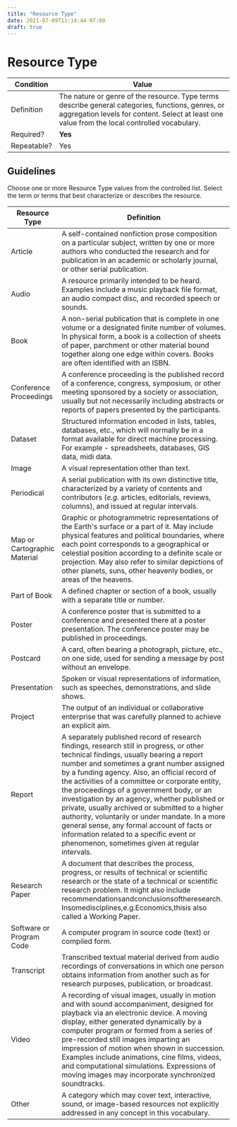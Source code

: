 ```yaml
---
title: "Resource Type"
date: 2021-07-09T11:14:44-07:00
draft: true
---
```


# Resource Type

| Condition  | Value |
|-------------|---------------------------|
| Definition  |   The nature or genre of the resource. Type terms describe general categories, functions, genres, or aggregation levels for content. Select at least one value from the local controlled vocabulary. |
| Required?   | **Yes**                        |
| Repeatable? | Yes                        |

## Guidelines

Choose one or more Resource Type values from the controlled list. Select the term or terms that best characterize or describes the resource.

| Resource Type      | Definition |
| ----------- | ----------- |
| Article      | A self-contained nonfiction prose composition on a particular subject, written by one or more authors who conducted the research and for publication in an academic or scholarly journal, or other serial publication.       |
| Audio   | A resource primarily intended to be heard. Examples include a music playback file format, an audio compact disc, and recorded speech or sounds.        |
| Book      | A non-serial publication that is complete in one volume or a designated finite number of volumes. In physical form, a book is a collection of sheets of paper, parchment or other material bound together along one edge within covers. Books are often identified with an ISBN.       |
| Conference Proceedings      | A conference proceeding is the published record of a conference, congress, symposium, or other meeting sponsored by a society or association, usually but not necessarily including abstracts or reports of papers presented by the participants.       |
| Dataset      | Structured information encoded in lists, tables, databases, etc., which will normally be in a format available for direct machine processing. For example - spreadsheets, databases, GIS data, midi data.       |
| Image      | A visual representation other than text.       |
| Periodical      | A serial publication with its own distinctive title, characterized by a variety of contents and contributors (*e.g.* articles, editorials, reviews, columns), and issued at regular intervals.       |
| Map or Cartographic Material      | Graphic or photogrammetric representations of the Earth's surface or a part of it. May include physical features and political boundaries, where each point corresponds to a geographical or celestial position according to a definite scale or projection. May also refer to similar depictions of other planets, suns, other heavenly bodies, or areas of the heavens.       |
| Part of Book      | A defined chapter or section of a book, usually with a separate title or number.       |
| Poster | A conference poster that is submitted to a conference and presented there at a poster presentation. The conference poster may be published in proceedings. |
| Postcard | A card, often bearing a photograph, picture, etc., on one side, used for sending a message by post without an envelope. |
| Presentation | Spoken or visual representations of information, such as speeches, demonstrations, and slide shows. |
| Project | The output of an individual or collaborative enterprise that was carefully planned to achieve an explicit aim. |
| Report | A separately published record of research findings, research still in progress, or other technical findings, usually bearing a report number and sometimes a grant number assigned by a funding agency. Also, an official record of the activities of a committee or corporate entity, the proceedings of a government body, or an investigation by an agency, whether published or private, usually archived or submitted to a higher authority, voluntarily or under mandate. In a more general sense, any formal account of facts or information related to a specific event or phenomenon, sometimes given at regular intervals. |
| Research Paper | A document that describes the process, progress, or results of technical or scientific research or the state of a technical or scientific research problem. It might also include recommendationsandconclusionsoftheresearch. Insomedisciplines,e.g.Economics,thisis also called a Working Paper. |
| Software or Program Code | A computer program in source code (text) or compiled form. |
| Transcript | Transcribed textual material derived from audio recordings of conversations in which one person obtains information from another such as for research purposes, publication, or broadcast. |
| Video | A recording of visual images, usually in motion and with sound accompaniment, designed for playback via an electronic device. A moving display, either generated dynamically by a computer program or formed from a series of pre-recorded still images imparting an impression of motion when shown in succession. Examples include animations, cine films, videos, and computational simulations. Expressions of moving images may incorporate synchronized soundtracks. |
| Other | A category which may cover text, interactive, sound, or image-based resources not explicitly addressed in any concept in this vocabulary. |
